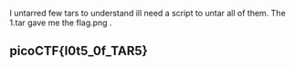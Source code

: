 I untarred few tars to understand ill need a script to untar all of them. The 1.tar gave me the flag.png .

## picoCTF{l0t5_0f_TAR5}
